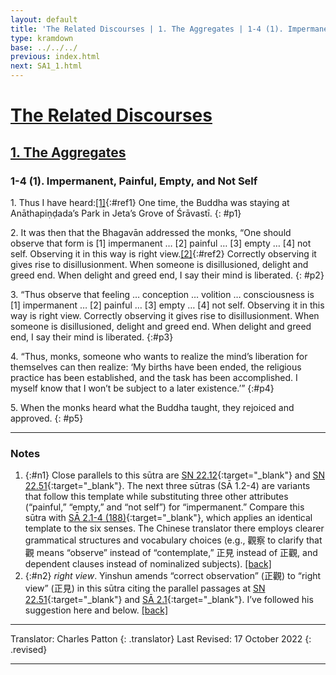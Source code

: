 ```yaml
---
layout: default
title: 'The Related Discourses | 1. The Aggregates | 1-4 (1). Impermanent, Painful, Empty, and Not Self'
type: kramdown
base: ../../../
previous: index.html
next: SA1_1.html
---
```


# [The Related Discourses](../index.html)
## [1. The Aggregates](index.html)
### 1-4 (1). Impermanent, Painful, Empty, and Not Self

1\. Thus I have heard:[\[1\]](#n1){:#ref1} One time, the Buddha was staying at Anāthapiṇḍada’s Park in Jeta’s Grove of Śrāvastī.
{: #p1}

2\. It was then that the Bhagavān addressed the monks, “One should observe that form is [1] impermanent … [2] painful … [3] empty … [4] not self. Observing it in this way is right view.[\[2\]](#n2){:#ref2} Correctly observing it gives rise to disillusionment. When someone is disillusioned, delight and greed end. When delight and greed end, I say their mind is liberated.
{: #p2}

3\. “Thus observe that feeling … conception … volition … consciousness is [1] impermanent … [2] painful … [3] empty … [4] not self. Observing it in this way is right view. Correctly observing it gives rise to disillusionment. When someone is disillusioned, delight and greed end. When delight and greed end, I say their mind is liberated.
{:#p3}

4\. “Thus, monks, someone who wants to realize the mind’s liberation for themselves can then realize: ‘My births have been ended, the religious practice has been established, and the task has been accomplished. I myself know that I won’t be subject to a later existence.’”
{:#p4}

5\. When the monks heard what the Buddha taught, they rejoiced and approved.
{: #p5}

---

### Notes

1. {:#n1} Close parallels to this sūtra are [SN 22.12](https://suttacentral.net/sn22.12){:target="_blank"} and [SN 22.51](https://suttacentral.net/sn22.51){:target="_blank"}. The next three sūtras (SĀ 1.2-4) are variants that follow this template while substituting three other attributes (“painful,” “empty,” and “not self”) for “impermanent.” Compare this sūtra with [SĀ 2.1-4 (188)](../02/SA2_1.html){:target="_blank"}, which applies an identical template to the six senses. The Chinese translator there employs clearer grammatical structures and vocabulary choices (e.g., 觀察 to clarify that 觀 means “observe” instead of “contemplate,” 正見 instead of 正觀, and dependent clauses instead of nominalized subjects). [\[back\]](#ref1)
2. {:#n2} <em>right view</em>. Yinshun amends “correct observation” (正觀) to “right view” (正見) in this sūtra citing the parallel passages at [SN 22.51](https://suttacentral.net/sn22.51){:target="_blank"} and [SĀ 2.1](../02/SA2_1.html){:target="_blank"}. I’ve followed his suggestion here and below. [\[back\]](#ref2)

---

Translator: Charles Patton
{: .translator}
Last Revised: 17 October 2022
{: .revised}

---

